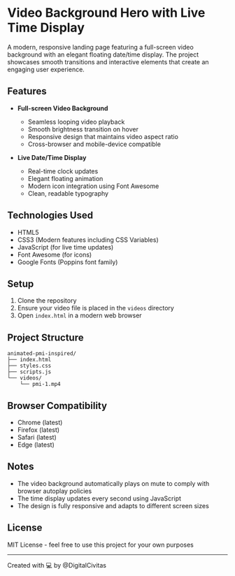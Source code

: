 # Video Background Hero with Live Time Display

A modern, responsive landing page featuring a full-screen video background with an elegant floating date/time display. The project showcases smooth transitions and interactive elements that create an engaging user experience.

## Features

- **Full-screen Video Background**
  - Seamless looping video playback
  - Smooth brightness transition on hover
  - Responsive design that maintains video aspect ratio
  - Cross-browser and mobile-device compatible

- **Live Date/Time Display**
  - Real-time clock updates
  - Elegant floating animation
  - Modern icon integration using Font Awesome
  - Clean, readable typography

## Technologies Used

- HTML5
- CSS3 (Modern features including CSS Variables)
- JavaScript (for live time updates)
- Font Awesome (for icons)
- Google Fonts (Poppins font family)

## Setup

1. Clone the repository
2. Ensure your video file is placed in the `videos` directory
3. Open `index.html` in a modern web browser

## Project Structure

```
animated-pmi-inspired/
├── index.html
├── styles.css
├── scripts.js
└── videos/
    └── pmi-1.mp4
```

## Browser Compatibility

- Chrome (latest)
- Firefox (latest)
- Safari (latest)
- Edge (latest)

## Notes

- The video background automatically plays on mute to comply with browser autoplay policies
- The time display updates every second using JavaScript
- The design is fully responsive and adapts to different screen sizes

## License

MIT License - feel free to use this project for your own purposes

---
Created with 💻 by @DigitalCivitas
